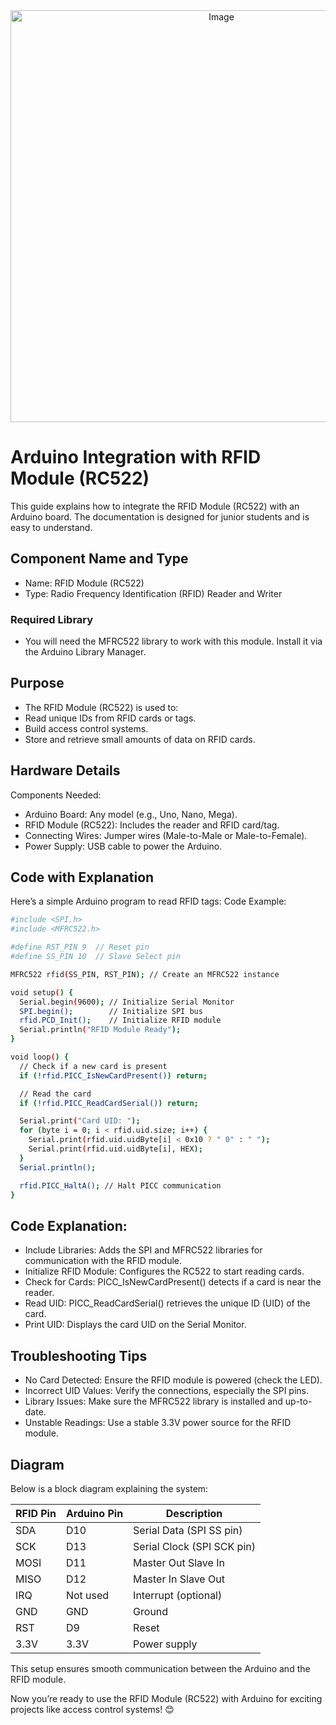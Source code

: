 <div align="center">
  <img width="659" alt="Image" src="https://github.com/user-attachments/assets/5c8d7a11-51a1-4184-bf30-c8d81373ee44" />
</div>

# Arduino Integration with RFID Module (RC522)
This guide explains how to integrate the RFID Module (RC522) with an Arduino board. The documentation is designed for junior students and is easy to understand.

## Component Name and Type
* Name: RFID Module (RC522)
* Type: Radio Frequency Identification (RFID) Reader and Writer
### Required Library
* You will need the MFRC522 library to work with this module. Install it via the Arduino Library Manager.

## Purpose
* The RFID Module (RC522) is used to:
* Read unique IDs from RFID cards or tags.
* Build access control systems.
* Store and retrieve small amounts of data on RFID cards.

## Hardware Details
Components Needed:
* Arduino Board: Any model (e.g., Uno, Nano, Mega).
* RFID Module (RC522): Includes the reader and RFID card/tag.
* Connecting Wires: Jumper wires (Male-to-Male or Male-to-Female).
* Power Supply: USB cable to power the Arduino.
## Code with Explanation
Here’s a simple Arduino program to read RFID tags:
Code Example:
```bash
#include <SPI.h>
#include <MFRC522.h>

#define RST_PIN 9  // Reset pin
#define SS_PIN 10  // Slave Select pin

MFRC522 rfid(SS_PIN, RST_PIN); // Create an MFRC522 instance

void setup() {
  Serial.begin(9600); // Initialize Serial Monitor
  SPI.begin();        // Initialize SPI bus
  rfid.PCD_Init();    // Initialize RFID module
  Serial.println("RFID Module Ready");
}

void loop() {
  // Check if a new card is present
  if (!rfid.PICC_IsNewCardPresent()) return;

  // Read the card
  if (!rfid.PICC_ReadCardSerial()) return;

  Serial.print("Card UID: ");
  for (byte i = 0; i < rfid.uid.size; i++) {
    Serial.print(rfid.uid.uidByte[i] < 0x10 ? " 0" : " ");
    Serial.print(rfid.uid.uidByte[i], HEX);
  }
  Serial.println();

  rfid.PICC_HaltA(); // Halt PICC communication
}
```
## Code Explanation:
* Include Libraries: Adds the SPI and MFRC522 libraries for communication with the RFID module.
* Initialize RFID Module: Configures the RC522 to start reading cards.
* Check for Cards: PICC_IsNewCardPresent() detects if a card is near the reader.
* Read UID: PICC_ReadCardSerial() retrieves the unique ID (UID) of the card.
* Print UID: Displays the card UID on the Serial Monitor.

## Troubleshooting Tips
* No Card Detected: Ensure the RFID module is powered (check the LED).
* Incorrect UID Values: Verify the connections, especially the SPI pins.
* Library Issues: Make sure the MFRC522 library is installed and up-to-date.
* Unstable Readings: Use a stable 3.3V power source for the RFID module.

## Diagram
Below is a block diagram explaining the system:

|RFID Pin  |  Arduino Pin  |  Description  |
|----------|---------------|---------------|
|SDA        |D10          |Serial Data (SPI SS pin)|
|SCK        |D13          |Serial Clock (SPI SCK pin)|
|MOSI        |D11          |Master Out Slave In|
|MISO        |D12          |Master In Slave Out|
|IRQ         |Not used      |Interrupt (optional)|
|GND          |GND          |Ground|
|RST            |D9          |Reset|
|3.3V            |3.3V          |Power supply|


This setup ensures smooth communication between the Arduino and the RFID module.

Now you’re ready to use the RFID Module (RC522) with Arduino for exciting projects like access control systems! 😊

